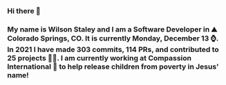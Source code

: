 ### Hi there 👋

### My name is Wilson Staley and I am a Software Developer in ⛰ Colorado Springs, CO.  It is currently Monday, December 13 ⌚. In 2021 I have made 303 commits, 114 PRs, and contributed to 25 projects 👨‍💻. I am currently working at Compassion International 🏢 to help release children from poverty in Jesus' name!